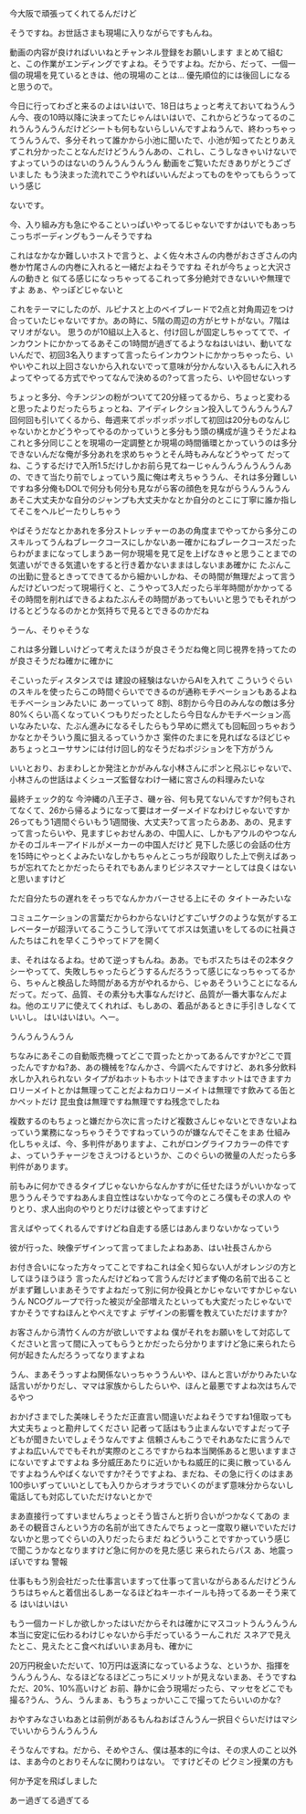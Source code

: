今大阪で頑張ってくれてるんだけど

そうですね。お世話さまも現場に入りながらですもんね。

動画の内容が良ければいいねとチャンネル登録をお願いします まとめて組むと、この作業がエンディングですよね。そうですよね。だから、だって、一個一個の現場を見ているときは、他の現場のことは… 優先順位的には後回しになると思うので。

今日に行ってわざと来るのよはいはいで、18日はちょっと考えておいてねうんうん今、夜の10時以降に決まってたじゃんはいはいで、これからどうなってるのこれうんうんうんだけどシートも何もないらしいんですよねうんで、終わっちゃってうんうんで、多分それって誰かから小池に聞いたで、小池が知ってたとりあえずこれ分かったことなんだけどうんうんあの、これし、こうしなきゃいけないですよっていうのはないのうんうんうんうん 動画をご覧いただきありがとうございました もう決まった流れでこうやればいいんだよってものをやってもらうっていう感じ

ないです。

今、入り組み方も急にやることいっぱいやってるじゃないですかはいでもあっちこっちボーディングもうーんそうですね

これはなかなか難しいホストで言うと、よく佐々木さんの内巻がおさぎさんの内巻か竹尾さんの内巻に入れると一緒だよねそうですね それが今ちょっと大沢さんの動きと 似てる感じになっちゃってるこれって多分絶対できないいや無理ですよ あぁ、やっぽどじゃないと

これをテーマにしたのが、ルピナスと上のベイブレードで2点と対角周辺をつけ合っていたじゃないですか。あの時に、5階の周辺の方がヒサトがない。7階はマリオがない。 思うのが10組以上入ると、付け回しが固定しちゃっててで、インカウントにかかってるあそこの1時間が過ぎてるようなねはいはい、動いてないんだで、初回3名入りますって言ったらインカウントにかかっちゃったら、いやいやこれ以上回さないから入れないでって意味が分かんない入るもんに入れろよってやってる方式でやってなんで決めるの?って言ったら、いや回せないっす

ちょっと多分、今チンジンの粉がついてて20分経ってるから、ちょっと変わると思ったよりだったらちょっとね、アイディレクション投入してうんうんうん7回何回も引いてくるから、毎週来てポッポッポッポして初回は20分ものなんじゃないかとかどうやってやるのかっていうと多分もう頭の構成が違うそうだよね これと多分同じことを現場の一定調整とか現場の時間循環とかっていうのは多分できないんだな俺が多分あれを求めちゃうとそん時もみんなどうやって だってね、こうするだけで入所1.5だけしかお前ら見てねーじゃんうんうんうんうんあの、できて当たり前でしょっていう風に俺は考えちゃううん、それは多分難しいですね多分俺もDOLで何分も何分も見ながら客の顔色を見ながらうんうんうんあそこ大丈夫かな自分のジャンプも大丈夫かなとか自分のとこに丁寧に誰か指してそこをヘルピーたりしちゃう

やばそうだなとかあれを多分ストレッチャーのあの角度までやってから多分このスキルってうんねブレークコースにしかないあー確かにねブレークコースだったらわがままになってしまうあー何か現場を見て足を上げなきゃと思うことまでの気遣いができる気遣いをすると行き着かないままはしないまあ確かに たぶんこの出勤に登るときってできてるから細かいしかね、その時間が無理だよって言うんだけどいつだって現場行くと、こうやって3人だったら半年時間がかかってるその時間を削ればできるよねたぶんその時間があってもいいと思うでもそれがつけるとどうなるのかとか気持ちで見るとできるのかだね

うーん、そりゃそうな

これは多分難しいけどって考えたほうが良さそうだね俺と同じ視界を持ってたのが良さそうだね確かに確かに

そこいったディスタンスでは 建設の経験はないからAIを入れて こういうぐらいのスキルを使ったらこの時間ぐらいでできるのが通称モチベーションもあるよねモチベーションみたいに あーっていって 8割、8割から今日のみんなの敵は多分80%くらい高くなっていくつもりだったとしたら今日なんかモチベーション高いなみたいな、たぶん進みになるそしたらもう早めに燃えても回転回っちゃおうかなとかそういう風に狙えるっていうかさ 案件のたまにを見ればなるほどじゃあちょっとユーササンには付け回し的なそうだねポジションを下方がうん

いいとおり、おまわしとか発注とかがみんな小林さんにポンと飛ぶじゃないで、小林さんの世話はよくシューズ監督なわけ一緒に宮さんの料理みたいな

最終チェック的な 今沖縄の八王子さ、磯ヶ谷、何も見てないんですか?何もされてなくて、26から帰るようになって要はオーダーメイドなわけじゃないですか26ってもう1週間ぐらいもう1週間後、大丈夫?って言ったらああ、あの、見ますって言ったらいや、見ますじゃおせんあの、中国人に、しかもアウルのやつなんかそのゴルキーアイドルがメーカーの中国人だけど 見下した感じの会話の仕方を15時にやっとくよみたいなしかもちゃんとこっちが段取りした上で例えばあっちが忘れてたとかだったらそれでもあんまりビジネスマナーとしては良くはないと思いますけど

ただ自分たちの遅れをそっちでなんかカバーさせる上にその タイトーみたいな

コミュニケーションの言葉だからわからないけどすごいザクのような気がするエレベーターが超浮いてるこうこうして浮いててボスは気遣いをしてるのに社員さんたちはこれを早くこうやってドアを開く

ま、それはなるよね。せめて逆っすもんね。ああ。でもボスたちはその2本タクシーやってて、失敗しちゃったらどうするんだろうって感じになっちゃってるから、ちゃんと検品した時間がある方がやれるから、じゃあそういうことになるんだって。だって、品質、その素分も大事なんだけど、品質が一番大事なんだよね。他のエリアに使えてくれれば、もしあの、着品があるときに手引きしなくていいし。 はいはいはい。へー。

うんうんうんうん

ちなみにあそこの自動販売機ってどこで買ったとかってあるんですか?どこで買ったんですかね?あ、あの機械を?なんかさ、今調べたんですけど、あれ多分飲料水しか入れられない タイプがねホットもホットはできますホットはできますカロリーメイトとかは無理ってことだよねカロリーメイトは無理です飲みてる缶とかペットだけ 昆虫食は無理ですね無理ですね残念でしたね

複数するのもちょっと嫌だから次に言ったけど複数さんじゃないとできないよねっていう業務になっちゃうそうですねっていうのが嫌なんでそこをまあ 仕組み化しちゃえば、今、多判件がありますよ、これがロングライフカラーの件ですよ、っていうチャージをさえつけるというか、このぐらいの微量の人だったら多判件があります。

前もみに何かできるタイプじゃないからなんかすがに任せたほうがいいかなって思ううんそうですねあんま自立性はないかなって今のところ僕もその求人の やりとり、求人出向のやりとりだけは彼とやってますけど

言えばやってくれるんですけどね自走する感じはあんまりないかなっていう

彼が行った、映像デザインって言ってましたよねああ、はい社長さんから

お付き合いになった方々ってことですねこれは全く知らない人がオレンジの方としてほうほうほう 言ったんだけどねって言うんだけどまず俺の名前で出ることがまず難しいまあそうですよねだって別に何か役員とかじゃないですかじゃないうん NCOグループで行った被災が全部増えたといっても大変だったじゃないですかそうですねほんとやべえですよ デザインの影響を教えていただけますか?

お客さんから清竹くんの方が欲しいですよね 僕がそれをお願いをして対応してくださいと言って間に入ってもらうとかだったら分かりますけど急に来られたら何が起きたんだろうってなりますよね

うん、まあそうっすよね関係ないっちゃううんいや、ほんと言いがかりみたいな話言いがかりだし、ママは家族からしたらいや、ほんと最悪ですよね次はちんでるやつ

おかげさまでした美味しそうただ正直言い間違いだよねそうですね1億取っても大丈夫ちょっと勘弁してください 記者って話はもう止まんないですよだって子どもが聞きたいでしょそうなんですよ 信頼さんもこうでそれあなたに言うんですよね広いんででもそれが実際のところですからね本当関係あると思いますまさにないですよですよね 多分威圧あたりに近いかもね威圧的に奥に散っているんですよねうんやばくないですか?そうですよね、まだね、その急に行くのはまあ 100歩いずっていいとしても入りからオラオラでいくのがまず意味分からないし電話しても対応していただけないとかで

まあ直接行ってすいませんちょっとそう皆さんと折り合いがつかなくてあの まあその観音さんという方の名前が出てきたんでちょっと一度取り継いでいただけないかと思ってぐらいの入りだったらまだ ねどういうことですかっていう感じで聞こうかなとなりますけど急に何かのを見た感じ 来られたらパス あ、地震っぽいですね 警報

仕事ももう別会社だった仕事言いますって仕事って言いながらあるんだけどうんうちはちゃんと着信出るしあーなるほどねキーホイールも持ってるあーそう来てる はいはいはい

もう一個カードしか欲しかったはいだからそれは確かにマスコットうんうんうん本当に安定に伝わるわけじゃないから手だっているうーんこれだ スネアで見えたとこ、見えたとこ食べればいいまあ月も、確かに

20万円税金いただいて、10万円は返済になっているような、というか、指揮をうんうんうん、なるほどなるほどこっちにメリットが見えないまあ、そうですねただ、20%、10%高いけど お前、静かに会う現場だったら、マッセをどこでも撮る?うん、うん、うんまぁ、もうちょっかいここで撮ってたらいいのかな?

おやすみなさいねあとは前例があるもんねおばさんうん一択目ぐらいだけはマシでいいからうんうんうん

そうなんですね。だから、そめやさん、僕は基本的に今は、その求人のこと以外は、まあ今のとおりそんなに関わりはない。 ですけどその ピクミン授業の方も

何か予定を飛ばしました

あー過ぎてる過ぎてる